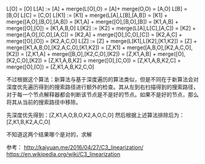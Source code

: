 L[O] = [O]
L[A] := [A] + merge(L[O],O) = [A]+ merge(O,O) = [A,O]
L[B] = [B,O]
L[C] = [C,O]
L[K1] := [K1] + merge(L[A],L[B],[A,B]) = [K1] + merge([A,O],[B,O],[A,B]) = [K1,A] + merge([O],[B,O],[B]) = [K1,A,B] + merge([O],[O]) = [K1,A,B,O]
L[K2] := [K2] + merge(L[A],L[C],[A,C]) = [K2] + merge([A,O],[C,O],[A,C]) = [K2,A] + merge([O],[C,O],[C]) = [K2,A,C] + merge([O],[O]) = [K2,A,C,O]
L[Z] := [Z] + merge(L[K1],L[K2],[K1,K2]) = [Z] + merge([K1,A,B,O],[K2,A,C,O],[K1,K2]) = [Z,K1] + merge([A,B,O],[K2,A,C,O],[K2]) = [Z,K1,A] + merge([B,O],[K2,C,O],[K2]) = [Z,K1,A,B] + merge([O],[K2,C,O],[K2]) = [Z,K1,A,B,K2] + merge([O],[C,O]) = [Z,K1,A,B,K2,C] + merge([O],[O]) = [Z,K1,A,B,K2,C,O]

不过根据这个算法：新算法与基于深度遍历的算法类似，但是不同在于新算法会对深度优先遍历得到的搜索路径进行额外的检查。其从左到右扫描得到的搜索路径，对于每一个节点解释器都会判断该节点是不是好的节点。如果不是好的节点，那么将其从当前的搜索路径中移除。

先深度优先得到：[Z,K1,A,O,B,O,K2,A,O,C,O]
然后根据上述算法排除后为：[Z,K1,B,K2,A,C,O]

不知道这两个结果哪个是对的，求解

参考：
http://kaiyuan.me/2016/04/27/C3_linearization/
https://en.wikipedia.org/wiki/C3_linearization